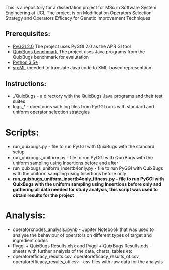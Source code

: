 This is a repository for a dissertation project for MSc in Software System Engineering at UCL
The project is on Modification Operators Selection Strategy and Operators Efficacy for Genetic Improvement Techniques


## Prerequisites:
* [PyGGI 2.0](https://github.com/coinse/pyggi) The project uses PyGGI 2.0 as the APR GI tool
* [QuixBugs benchmark](https://github.com/jkoppel/QuixBugs) The project uses Java programs from the QuixBugs benchmark for evalutation
* [Python 3.5+](https://www.continuum.io/downloads)
* [srcML](https://www.srcml.org/#download) (needed to translate Java code to XML-based representtion

## Instructions:
* ./QuixBugs - a directory with the QuixBugs Java programs and their test suites
* logs_* - directories with log files from PyGGI runs with standard and uniform operator selection strategies

# Scripts:
* run_quixbugs.py - file to run PyGGI with QuixBugs with the standard setup
* run_quixbugs_uniform.py - file to run PyGGI with QuixBugs with the uniform sampling using Insertions before and after
* run_quixbugs_uniform_insertb4only.py - file to run PyGGI with QuixBugs with the uniform sampling using Insertions before only
* **run_quixbugs_uniform_insertb4only_fitness.py - file to run PyGGI with QuixBugs with the uniform sampling using Insertions before only and gathering all data needed for study analysis, this script was used to obtain results for the project**

# Analysis:
* operatorxnodes_analysis.ipynb - Jupiter Notebook that was used to analyse the behaviour of operators on different types of target and ingredient nodes
* Pyggi + QuixBugs Results.xlsx and Pyggi + QuixBugs Results.ods - sheets with further analysis of the data, charts, tables etc
* operatorefficacy_results.csv, operatorefficacy_results_ot.csv, operatorefficacy_results_oti.csv - csv files with raw data for the analysis
